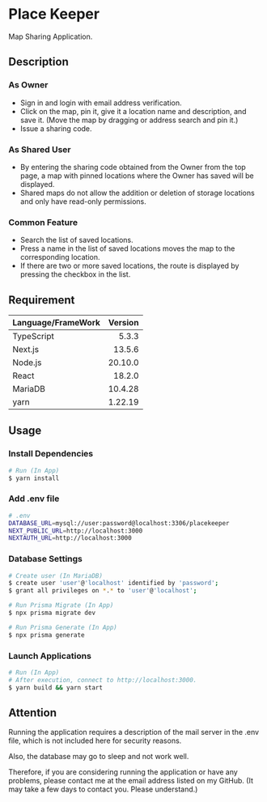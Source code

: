 # Place Keeper

Map Sharing Application.

## Description

### As Owner

-   Sign in and login with email address verification.
-   Click on the map, pin it, give it a location name and description, and save it. (Move the map by dragging or address search and pin it.)
-   Issue a sharing code.

### As Shared User

-   By entering the sharing code obtained from the Owner from the top page, a map with pinned locations where the Owner has saved will be displayed.
-   Shared maps do not allow the addition or deletion of storage locations and only have read-only permissions.

### Common Feature

-   Search the list of saved locations.
-   Press a name in the list of saved locations moves the map to the corresponding location.
-   If there are two or more saved locations, the route is displayed by pressing the checkbox in the list.

## Requirement

| Language/FrameWork | Version |
| :----------------- | ------: |
| TypeScript         |   5.3.3 |
| Next.js            |  13.5.6 |
| Node.js            | 20.10.0 |
| React              |  18.2.0 |
| MariaDB            | 10.4.28 |
| yarn               | 1.22.19 |

## Usage

### Install Dependencies

```zsh
# Run (In App)
$ yarn install
```

### Add .env file

```zsh
# .env
DATABASE_URL=mysql://user:password@localhost:3306/placekeeper
NEXT_PUBLIC_URL=http://localhost:3000
NEXTAUTH_URL=http://localhost:3000
```

### Database Settings

```zsh
# Create user (In MariaDB)
$ create user 'user'@'localhost' identified by 'password';
$ grant all privileges on *.* to 'user'@'localhost';

# Run Prisma Migrate (In App)
$ npx prisma migrate dev

# Run Prisma Generate (In App)
$ npx prisma generate
```

### Launch Applications

```zsh
# Run (In App)
# After execution, connect to http://localhost:3000.
$ yarn build && yarn start
```

## Attention

Running the application requires a description of the mail server in the .env file, which is not included here for security reasons.

Also, the database may go to sleep and not work well.

Therefore, if you are considering running the application or have any problems, please contact me at the email address listed on my GitHub. (It may take a few days to contact you. Please understand.)
